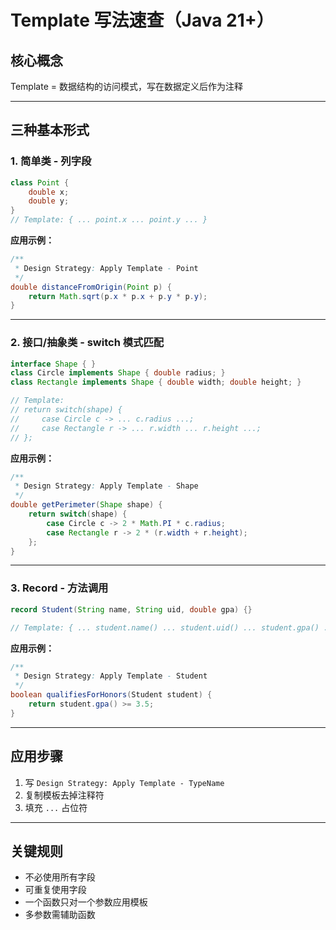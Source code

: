 # Template 写法速查（Java 21+）

## 核心概念

Template = 数据结构的访问模式，写在数据定义后作为注释

---

## 三种基本形式

### 1. 简单类 - 列字段

```java
class Point {
    double x;
    double y;
}
// Template: { ... point.x ... point.y ... }
```

**应用示例：**
```java
/**
 * Design Strategy: Apply Template - Point
 */
double distanceFromOrigin(Point p) {
    return Math.sqrt(p.x * p.x + p.y * p.y);
}
```

---

### 2. 接口/抽象类 - switch 模式匹配

```java
interface Shape { }
class Circle implements Shape { double radius; }
class Rectangle implements Shape { double width; double height; }

// Template:
// return switch(shape) {
//     case Circle c -> ... c.radius ...;
//     case Rectangle r -> ... r.width ... r.height ...;
// };
```

**应用示例：**
```java
/**
 * Design Strategy: Apply Template - Shape
 */
double getPerimeter(Shape shape) {
    return switch(shape) {
        case Circle c -> 2 * Math.PI * c.radius;
        case Rectangle r -> 2 * (r.width + r.height);
    };
}
```

---

### 3. Record - 方法调用

```java
record Student(String name, String uid, double gpa) {}

// Template: { ... student.name() ... student.uid() ... student.gpa() ... }
```

**应用示例：**
```java
/**
 * Design Strategy: Apply Template - Student
 */
boolean qualifiesForHonors(Student student) {
    return student.gpa() >= 3.5;
}
```

---

## 应用步骤

1. 写 `Design Strategy: Apply Template - TypeName`
2. 复制模板去掉注释符
3. 填充 `...` 占位符

---

## 关键规则

- 不必使用所有字段
- 可重复使用字段
- 一个函数只对一个参数应用模板
- 多参数需辅助函数